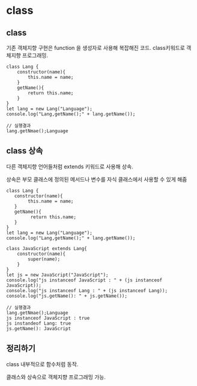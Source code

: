 # class

## class

기존 객체지향 구현은 function 을 생성자로 사용해 복잡해진 코드. class키워드로 객체지향 프로그래밍.

    class Lang {
        constructor(name){
            this.name = name;
        }
        getName(){
            return this.name;
        }
    }
    let lang = new Lang("Language");
    console.log("Lang,getName();" + lang.getName());
    
    // 실행결과 
    lang.getNmae();Language
    
## class 상속

다른 객체지향 언어들처럼 extends 키워드로 사용해 상속.

상속은 부모 클래스에 정의된 메서드나 변수를 자식 클래스에서 사용할 수 있게 해줌

    class Lang {
       constructor(name){
            this.name = name;
       }
       getName(){
             return this.name;
       }
    }
    let lang = new Lang("Language");
    console.log("Lang,getName();" + lang.getName());

    class JavaScript extends Lang{
        constructor(name){
            super(name);
        }
    }
    let js = new JavaScript("JavaScript");
    console.log("js instanceof JavaScript : " + (js instanceof JavaScript));
    console.log("js instanceof Lang : " + (js instanceof Lang));
    console.log("js.getName(): " + js.getName());
    
    // 실행결과
    lang.getNmae();Language
    js instanceof JavaScript : true
    js instandeof Lang: true
    js.getName(): JavaScript
    
## 정리하기

class 내부적으로 함수처럼 동작.

클래스와 상속으로 객체지향 프로그래밍 가능.